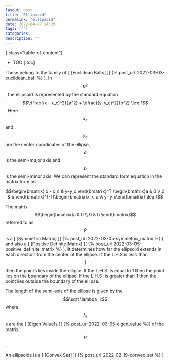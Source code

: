```yaml
---
layout: post
title: "Ellipsoid"
permalink: "ellipsoid"
date: 2022-04-07 14:29
tags: [""]
categories:
description: ""
---
```


{:class="table-of-content"}
* TOC 
{:toc}

These belong to the family of [ [Euclidean Balls] ]( {% post_url
2022-03-03-euclidean_ball %} ). In $$R^2$$, the ellipsoid is represented by the
standard equation $$\dfrac{(x - x_c)^2}{a^2} + \dfrac{(y-y_c)^2}{b^2} \leq 1$$.
Here $$x_c$$ and $$y_c$$ are the center coordinates of the ellipse, $$a$$ is the
semi-major axis and $$b$$ is the semi-minor axis. We can represent the standard
form equation in the matrix form as 

$$\begin{bmatrix} x - x_c & y-y_c \end{bmatrix}^T \begin{bmatrix}a & 0 \\ 0 & b
\end{bmatrix}^{-1}\begin{bmatrix}x-x_c \\ y- y_c\end{bmatrix} \leq 1$$ 

The matrix $$\begin{bmatrix}a & 0 \\ 0 & b \end{bmatrix}$$ referred to as $$P$$
is a [ [Symmetric Matrix] ]( {% post_url 2022-03-05-symmetric_matrix %} ) and
also a [ [Positive Definite Matrix] ]( {% post_url
2022-03-05-positive_definite_matrix %} ). It determines how far the ellipsoid
extends in each direction from the center of the ellipse. If the L.H.S is less
than $$1$$ then the points lies inside the ellipse. If the L.H.S. is equal to 1
then the point lies on the boundary of the ellipse. If the L.H.S. is greater
than 1 then the point lies outside the boundary of the ellipse.

The length of the semi-axis of the ellipse is given by the $$\sqrt \lambda _i$$
where $$\lambda_i$$s are the [ [Eigen Value]s ]( {% post_url
2022-03-05-eigen_value %}) of the matrix $$P$$.

An ellipsoids is a [ [Convex Set] ]( {% post_url 2022-02-19-convex_set %} )
